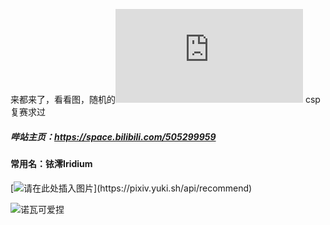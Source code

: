 来都来了，看看图，随机的![来都来了，看看图](https://www.dmoe.cc/random.php)
csp复赛求过
##### 哔站主页：https://space.bilibili.com/505299959
#### 常用名：铱澪Iridium
[![请在此处插入图片](https://pixiv.yuki.sh/api/recommend"loli")](https://pixiv.yuki.sh/api/recommend)

![诺瓦可爱捏](https://pixiv.re/85339798.png)

